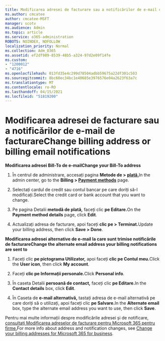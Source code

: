 ```yaml
---
title: Modificarea adresei de facturare sau a notificărilor de e-mail de facturare
ms.author: cmcatee
author: cmcatee-MSFT
manager: scotv
ms.audience: Admin
ms.topic: article
ms.service: o365-administration
ROBOTS: NOINDEX, NOFOLLOW
localization_priority: Normal
ms.collection: Adm_O365
ms.assetid: ef2df989-8539-48b5-a324-97d2e09f14fe
ms.custom:
- "1200012"
- "4716"
ms.openlocfilehash: 013fd35e4c299d78504adbb59675a22df301c503
ms.sourcegitcommit: 8bc60ec34bc1e40685e3976576e04a2623f63a7c
ms.translationtype: MT
ms.contentlocale: ro-RO
ms.lasthandoff: 04/15/2021
ms.locfileid: "51819200"
---
```

# <a name="change-billing-address-or-billing-email-notifications"></a><span data-ttu-id="373c4-102">Modificarea adresei de facturare sau a notificărilor de e-mail de facturare</span><span class="sxs-lookup"><span data-stu-id="373c4-102">Change billing address or billing email notifications</span></span>

<span data-ttu-id="373c4-103">**Modificarea adresei Bill-To de e-mail**</span><span class="sxs-lookup"><span data-stu-id="373c4-103">**Change your Bill-To address**</span></span>

1. <span data-ttu-id="373c4-104">În centrul de administrare, accesați pagina **Metode de > [plată.](https://go.microsoft.com/fwlink/p/?linkid=2018806)**</span><span class="sxs-lookup"><span data-stu-id="373c4-104">In the admin center, go to the **Billing > [Payment methods](https://go.microsoft.com/fwlink/p/?linkid=2018806)** page.</span></span>

2. <span data-ttu-id="373c4-105">Selectați cardul de credit sau contul bancar pe care doriți să-l modificați.</span><span class="sxs-lookup"><span data-stu-id="373c4-105">Select the credit card or bank account that you want to change.</span></span>

3. <span data-ttu-id="373c4-106">Pe pagina Detalii **metodă de plată,** faceți clic **pe Editare.**</span><span class="sxs-lookup"><span data-stu-id="373c4-106">On the **Payment method details** page, click **Edit**.</span></span>

4. <span data-ttu-id="373c4-107">Actualizați adresa de facturare, apoi faceți **clic pe > Terminat.**</span><span class="sxs-lookup"><span data-stu-id="373c4-107">Update your billing address, then click **Save > Done**.</span></span>

<span data-ttu-id="373c4-108">**Modificarea adresei alternative de e-mail la care sunt trimise notificările de facturare**</span><span class="sxs-lookup"><span data-stu-id="373c4-108">**Change the alternate email address your billing notifications are sent to**</span></span> 

1. <span data-ttu-id="373c4-109">Faceți clic **pe pictograma Utilizator,** apoi faceți **clic pe Contul meu.**</span><span class="sxs-lookup"><span data-stu-id="373c4-109">Click the **User icon**, then click **My account**.</span></span>

2. <span data-ttu-id="373c4-110">Faceți **clic pe Informații personale.**</span><span class="sxs-lookup"><span data-stu-id="373c4-110">Click **Personal info**.</span></span>

3. <span data-ttu-id="373c4-111">În caseta Detalii **persoană de contact,** faceți clic **pe Editare.**</span><span class="sxs-lookup"><span data-stu-id="373c4-111">In the **Contact details** box, click **Edit**.</span></span>

4. <span data-ttu-id="373c4-112">În Caseta de **e-mail alternativă,** tastați adresa de e-mail alternativă pe care doriți să o utilizați, apoi faceți clic **pe Salvare.**</span><span class="sxs-lookup"><span data-stu-id="373c4-112">In the **Alternate email** box, type the alternate email address you want to use, then click **Save**.</span></span>

<span data-ttu-id="373c4-113">Pentru mai multe informații despre modificările adresei și de notificare, [consultați Modificarea adreselor de facturare pentru Microsoft 365 pentru firme.](https://docs.microsoft.com/microsoft-365/commerce/billing-and-payments/change-your-billing-addresses?view=o365-worldwide)</span><span class="sxs-lookup"><span data-stu-id="373c4-113">For more info about address and notification changes, see [Change your billing addresses for Microsoft 365 for business](https://docs.microsoft.com/microsoft-365/commerce/billing-and-payments/change-your-billing-addresses?view=o365-worldwide).</span></span>
